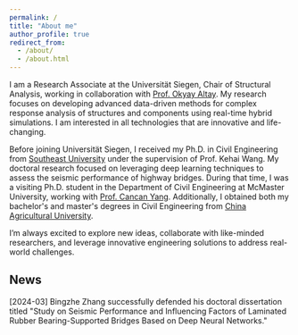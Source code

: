 ```yaml
---
permalink: /
title: "About me"
author_profile: true
redirect_from: 
  - /about/
  - /about.html
---
```


I am a Research Associate at the Universität Siegen, Chair of Structural Analysis, working in collaboration with [Prof. Okyay Altay](https://www.bau.uni-siegen.de/subdomains/baustatik/mitarbeiter/altay/index.html). My research focuses on developing advanced data-driven methods for complex response analysis of structures and components using real-time hybrid simulations. I am interested in all technologies that are innovative and life-changing.

Before joining Universität Siegen, I received my Ph.D. in Civil Engineering from [Southeast University](https://www.seu.edu.cn/english/) under the supervision of Prof. Kehai Wang. My doctoral research focused on leveraging deep learning techniques to assess the seismic performance of highway bridges. During that time, I was a visiting Ph.D. student in the Department of Civil Engineering at McMaster University, working with [Prof. Cancan Yang](https://www.eng.mcmaster.ca/civil/faculty/dr-cancan-yang/). Additionally, I obtained both my bachelor's and master's degrees in Civil Engineering from [China Agricultural University](http://en.cau.edu.cn/).

I’m always excited to explore new ideas, collaborate with like-minded researchers, and leverage innovative engineering solutions to address real-world challenges. 

News
------
[2024-03] Bingzhe Zhang successfully defended his doctoral dissertation titled "Study on Seismic Performance and Influencing Factors of Laminated Rubber Bearing-Supported Bridges Based on Deep Neural Networks." 
